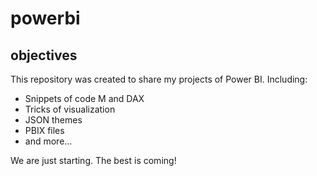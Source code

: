 # powerbi

## objectives

This repository was created to share my projects of Power BI. Including:
- Snippets of code M and DAX
- Tricks of visualization
- JSON themes
- PBIX files
- and more...

We are just starting. The best is coming! 
